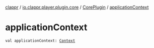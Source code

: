 [clappr](../../index.md) / [io.clappr.player.plugin.core](../index.md) / [CorePlugin](index.md) / [applicationContext](./application-context.md)

# applicationContext

`val applicationContext: `[`Context`](https://developer.android.com/reference/android/content/Context.html)